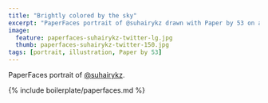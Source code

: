 ```yaml
---
title: "Brightly colored by the sky"
excerpt: "PaperFaces portrait of @suhairykz drawn with Paper by 53 on an iPad."
image: 
  feature: paperfaces-suhairykz-twitter-lg.jpg
  thumb: paperfaces-suhairykz-twitter-150.jpg
tags: [portrait, illustration, Paper by 53]
---
```


PaperFaces portrait of [@suhairykz](http://twitter.com/suhairykz).

{% include boilerplate/paperfaces.md %}